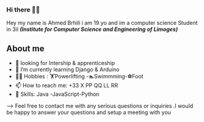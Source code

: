 ### Hi there 👋🏼
Hey my name is Ahmed Brhili i am 19 yo and im a computer science Student in 3il **_(Institute for Computer Science and Engineering of Limoges)_**


## About me 
- 💼 looking for  Intership & apprenticeship 
- 🌱 I’m currently learning Django & Arduino 
- 💪🏼 Hobbies : 🏋️Powerlifting -🏊‍Swimmming-⚽Foot
- 📫 How to reach me: +33 X PP QQ LL RR
- 💯 Skills:  Java -JavaScript-Python 

--> Feel free to contact me with any serious questions or inquiries .I would be happy to answer your questions and setup a meeting with you

